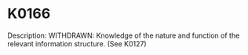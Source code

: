 # K0166
Description: WITHDRAWN: Knowledge of the nature and function of the relevant information structure. (See K0127)
